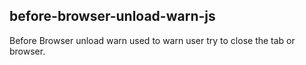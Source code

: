 before-browser-unload-warn-js
-----------------------------
Before Browser unload warn used to warn user try to close the tab or browser.

